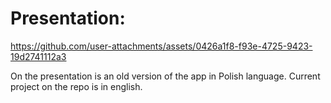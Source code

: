 # Presentation:

https://github.com/user-attachments/assets/0426a1f8-f93e-4725-9423-19d2741112a3

On the presentation is an old version of the app in Polish language. Current project on the repo is in english.
